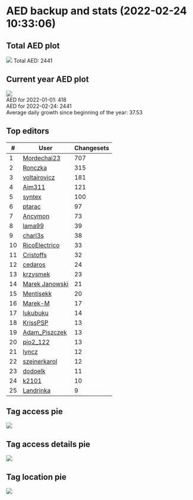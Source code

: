# AED backup and stats (2022-02-24 10:33:06)


## Total AED plot
![](report_data/total_aed.png)
Total AED: 2441

## Current year AED plot
![](report_data/current_year_aed.png)\
AED for 2022-01-01: 418\
AED for 2022-02-24: 2441\
Average daily growth since beginning of the year: 37.53

## Top editors
| # | User | Changesets |
| ------------- | ------------- | ------------- |
| 1 | [Mordechai23](<https://www.openstreetmap.org/user/Mordechai23>) | 707 |
| 2 | [Ronczka](<https://www.openstreetmap.org/user/Ronczka>) | 315 |
| 3 | [voltairovicz](<https://www.openstreetmap.org/user/voltairovicz>) | 181 |
| 4 | [Aim311](<https://www.openstreetmap.org/user/Aim311>) | 121 |
| 5 | [syntex](<https://www.openstreetmap.org/user/syntex>) | 100 |
| 6 | [ptarac](<https://www.openstreetmap.org/user/ptarac>) | 97 |
| 7 | [Ancymon](<https://www.openstreetmap.org/user/Ancymon>) | 73 |
| 8 | [lama99](<https://www.openstreetmap.org/user/lama99>) | 39 |
| 9 | [charl3s](<https://www.openstreetmap.org/user/charl3s>) | 38 |
| 10 | [RicoElectrico](<https://www.openstreetmap.org/user/RicoElectrico>) | 33 |
| 11 | [Cristoffs](<https://www.openstreetmap.org/user/Cristoffs>) | 32 |
| 12 | [cedaros](<https://www.openstreetmap.org/user/cedaros>) | 24 |
| 13 | [krzysmek](<https://www.openstreetmap.org/user/krzysmek>) | 23 |
| 14 | [Marek Janowski](<https://www.openstreetmap.org/user/Marek Janowski>) | 21 |
| 15 | [Mentisekk](<https://www.openstreetmap.org/user/Mentisekk>) | 20 |
| 16 | [Marek-M](<https://www.openstreetmap.org/user/Marek-M>) | 17 |
| 17 | [lukubuku](<https://www.openstreetmap.org/user/lukubuku>) | 14 |
| 18 | [KrissPSP](<https://www.openstreetmap.org/user/KrissPSP>) | 13 |
| 19 | [Adam_Piszczek](<https://www.openstreetmap.org/user/Adam_Piszczek>) | 13 |
| 20 | [pio2_122](<https://www.openstreetmap.org/user/pio2_122>) | 13 |
| 21 | [lyncz](<https://www.openstreetmap.org/user/lyncz>) | 12 |
| 22 | [szejnerkarol](<https://www.openstreetmap.org/user/szejnerkarol>) | 12 |
| 23 | [dodoelk](<https://www.openstreetmap.org/user/dodoelk>) | 11 |
| 24 | [k2101](<https://www.openstreetmap.org/user/k2101>) | 10 |
| 25 | [Landrinka](<https://www.openstreetmap.org/user/Landrinka>) | 9 |

## Tag access pie
![](report_data/tag_access.png)

## Tag access details pie
![](report_data/tag_access_details.png)

## Tag location pie
![](report_data/tag_location.png)
